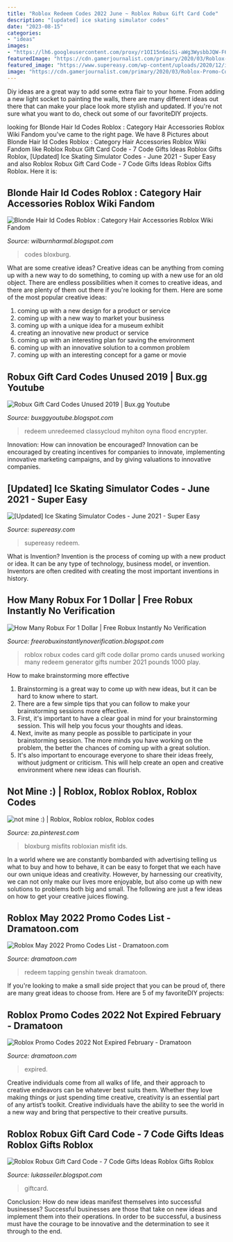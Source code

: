 ```yaml
---
title: "Roblox Redeem Codes 2022 June ~ Roblox Robux Gift Card Code"
description: "[updated] ice skating simulator codes"
date: "2023-08-15"
categories:
- "ideas"
images:
- "https://lh6.googleusercontent.com/proxy/r1OI15n6oiSi-aWg3WysbbJQW-F6xEFZSuAOiUu2e3B7qyYuoXxe4PfnfsAOtE76tQxM547uGJiEMmNSNbSBHoDV5DoBSXwMRuc1rxUJEji2NchwAVF0a6qdrfOBddYG1L8-DLw6YI4uKA=w1200-h630-p-k-no-nu"
featuredImage: "https://cdn.gamerjournalist.com/primary/2020/03/Roblox-Promo-Codes.jpg"
featured_image: "https://www.supereasy.com/wp-content/uploads/2020/12/ice-skating-simulator-redeem-2-768x588.jpg"
image: "https://cdn.gamerjournalist.com/primary/2020/03/Roblox-Promo-Codes.jpg"
---
```



Diy ideas are a great way to add some extra flair to your home. From adding a new light socket to painting the walls, there are many different ideas out there that can make your place look more stylish and updated. If you're not sure what you want to do, check out some of our favoriteDIY projects.

	

		
looking for Blonde Hair Id Codes Roblox : Category Hair Accessories Roblox Wiki Fandom you've came to the right page. We have 8 Pictures about Blonde Hair Id Codes Roblox : Category Hair Accessories Roblox Wiki Fandom like Roblox Robux Gift Card Code - 7 Code Gifts Ideas Roblox Gifts Roblox, [Updated] Ice Skating Simulator Codes - June 2021 - Super Easy and also Roblox Robux Gift Card Code - 7 Code Gifts Ideas Roblox Gifts Roblox. Here it is:
		
    
## Blonde Hair Id Codes Roblox : Category Hair Accessories Roblox Wiki Fandom

<img loading=lazy src="https://i.ytimg.com/vi/yniEvkScJWE/maxresdefault.jpg" onerror="this.onerror=null;this.src='https://tse3.mm.bing.net/th?id=OIP.D0-saBrIHhoj0znRJMBSvgHaEK&amp;pid=15.1';" alt="Blonde Hair Id Codes Roblox : Category Hair Accessories Roblox Wiki Fandom">

_Source: wilburnharmal.blogspot.com_

>codes bloxburg. 

	

What are some creative ideas?
Creative ideas can be anything from coming up with a new way to do something, to coming up with a new use for an old object. There are endless possibilities when it comes to creative ideas, and there are plenty of them out there if you're looking for them. Here are some of the most popular creative ideas: 
1. coming up with a new design for a product or service 
2. coming up with a new way to market your business 
3. coming up with a unique idea for a museum exhibit 
4. creating an innovative new product or service 
5. coming up with an interesting plan for saving the environment 
6. coming up with an innovative solution to a common problem 
7. coming up with an interesting concept for a game or movie 

    
## Robux Gift Card Codes Unused 2019 | Bux.gg Youtube

<img loading=lazy src="https://i.ytimg.com/vi/nUsw-QzGgaA/maxresdefault.jpg" onerror="this.onerror=null;this.src='https://tse3.mm.bing.net/th?id=OIP.IJxz5yaHcn1V3R5fxN0G3AHaEK&amp;pid=15.1';" alt="Robux Gift Card Codes Unused 2019 | Bux.gg Youtube">

_Source: buxggyoutube.blogspot.com_

>redeem unredeemed classycloud myhiton oyna flood encrypter. 

	

Innovation: How can innovation be encouraged?
Innovation can be encouraged by creating incentives for companies to innovate, implementing innovative marketing campaigns, and by giving valuations to innovative companies.

    
## [Updated] Ice Skating Simulator Codes - June 2021 - Super Easy

<img loading=lazy src="https://www.supereasy.com/wp-content/uploads/2020/12/ice-skating-simulator-redeem-2-768x588.jpg" onerror="this.onerror=null;this.src='https://tse2.mm.bing.net/th?id=OIP.9muinaf5RAaO6TUw6wmI_AHaFq&amp;pid=15.1';" alt="[Updated] Ice Skating Simulator Codes - June 2021 - Super Easy">

_Source: supereasy.com_

>supereasy redeem. 

	

What is Invention?
Invention is the process of coming up with a new product or idea. It can be any type of technology, business model, or invention. Inventors are often credited with creating the most important inventions in history.

    
## How Many Robux For 1 Dollar | Free Robux Instantly No Verification

<img loading=lazy src="https://i.pinimg.com/originals/4e/64/18/4e6418fcc0d4c41d8b7131bd54486394.jpg" onerror="this.onerror=null;this.src='https://tse1.mm.bing.net/th?id=OIP.1nrVfgO-MrRcoi21ttogPgHaEK&amp;pid=15.1';" alt="How Many Robux For 1 Dollar | Free Robux Instantly No Verification">

_Source: freerobuxinstantlynoverification.blogspot.com_

>roblox robux codes card gift code dollar promo cards unused working many redeem generator gifts number 2021 pounds 1000 play. 

	

How to make brainstorming more effective
1. Brainstorming is a great way to come up with new ideas, but it can be hard to know where to start.
2. There are a few simple tips that you can follow to make your brainstorming sessions more effective.
3. First, it's important to have a clear goal in mind for your brainstorming session. This will help you focus your thoughts and ideas.
4. Next, invite as many people as possible to participate in your brainstorming session. The more minds you have working on the problem, the better the chances of coming up with a great solution.
5. It's also important to encourage everyone to share their ideas freely, without judgment or criticism. This will help create an open and creative environment where new ideas can flourish.

    
## Not Mine :) | Roblox, Roblox Roblox, Roblox Codes

<img loading=lazy src="https://i.pinimg.com/736x/b8/99/65/b89965bb1e5dfde27c20d8b496a45c92.jpg" onerror="this.onerror=null;this.src='https://tse1.mm.bing.net/th?id=OIP.yTln17PWSEWpMFqri7QuFgHaIg&amp;pid=15.1';" alt="not mine :) | Roblox, Roblox roblox, Roblox codes">

_Source: za.pinterest.com_

>bloxburg misfits robloxian misfit ids. 

	

In a world where we are constantly bombarded with advertising telling us what to buy and how to behave, it can be easy to forget that we each have our own unique ideas and creativity. However, by harnessing our creativity, we can not only make our lives more enjoyable, but also come up with new solutions to problems both big and small. The following are just a few ideas on how to get your creative juices flowing.

    
## Roblox May 2022 Promo Codes List - Dramatoon.com

<img loading=lazy src="https://gamertweak.com/wp-content/uploads/2020/10/Tapping-Mania-Promo-Codes.jpg" onerror="this.onerror=null;this.src='https://tse3.mm.bing.net/th?id=OIP._kJgAs7c6vLBolo2bWIppAHaEl&amp;pid=15.1';" alt="Roblox May 2022 Promo Codes List - Dramatoon.com">

_Source: dramatoon.com_

>redeem tapping genshin tweak dramatoon. 

	

If you're looking to make a small side project that you can be proud of, there are many great ideas to choose from. Here are 5 of my favoriteDIY projects: 

    
## Roblox Promo Codes 2022 Not Expired February - Dramatoon

<img loading=lazy src="https://cdn.gamerjournalist.com/primary/2020/03/Roblox-Promo-Codes.jpg" onerror="this.onerror=null;this.src='https://tse1.mm.bing.net/th?id=OIP.bf7n1XyAGnwsu3oJTrcTzgHaEU&amp;pid=15.1';" alt="Roblox Promo Codes 2022 Not Expired February - Dramatoon">

_Source: dramatoon.com_

>expired. 

	

Creative individuals come from all walks of life, and their approach to creative endeavors can be whatever best suits them. Whether they love making things or just spending time creative, creativity is an essential part of any artist’s toolkit. Creative individuals have the ability to see the world in a new way and bring that perspective to their creative pursuits.

    
## Roblox Robux Gift Card Code - 7 Code Gifts Ideas Roblox Gifts Roblox

<img loading=lazy src="https://lh6.googleusercontent.com/proxy/r1OI15n6oiSi-aWg3WysbbJQW-F6xEFZSuAOiUu2e3B7qyYuoXxe4PfnfsAOtE76tQxM547uGJiEMmNSNbSBHoDV5DoBSXwMRuc1rxUJEji2NchwAVF0a6qdrfOBddYG1L8-DLw6YI4uKA=w1200-h630-p-k-no-nu" onerror="this.onerror=null;this.src='https://tse3.mm.bing.net/th?id=OIP.KOw2R9vnPKwo2lgpnqh_DgHaD4&amp;pid=15.1';" alt="Roblox Robux Gift Card Code - 7 Code Gifts Ideas Roblox Gifts Roblox">

_Source: lukasseiler.blogspot.com_

>giftcard. 

	

Conclusion: How do new ideas manifest themselves into successful businesses?
Successful businesses are those that take on new ideas and implement them into their operations. In order to be successful, a business must have the courage to be innovative and the determination to see it through to the end.

